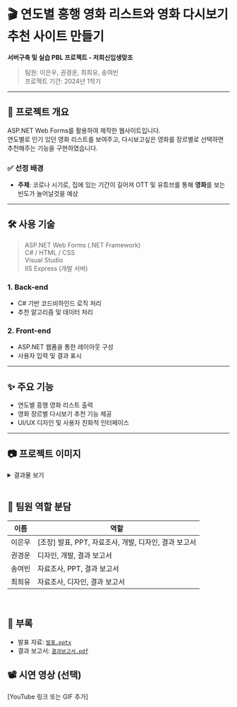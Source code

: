# 🎬 연도별 흥행 영화 리스트와 영화 다시보기 추천 사이트 만들기 
**서버구축 및 실습 PBL 프로젝트 - 저희신입생맞조**  
> 팀원: 이은우, 권경운, 최희유, 송여빈  
> 프로젝트 기간: 2024년 1학기

---

## 📌 프로젝트 개요
ASP.NET Web Forms를 활용하여 제작한 웹사이트입니다.<br />
연도별로 인기 있던 영화 리스트를 보여주고, 다시보고싶은 영화를 장르별로 선택하면 추천해주는 기능을 구현하였습니다.<br />

### ✅ 선정 배경
- **주제**: 코로나 시기로, 집에 있는 기간이 길어져 OTT 및 유튜브를 통해 **영화**를 보는 빈도가 늘어날것을 예상

---


## 🛠️ 사용 기술
> ASP.NET Web Forms (.NET Framework)<br />
> C# / HTML / CSS<br />
> Visual Studio<br />
> IIS Express (개발 서버)<br />

### 1. Back-end
- C# 기반 코드비하인드 로직 처리  
- 추천 알고리즘 및 데이터 처리 

### 2. Front-end
- ASP.NET 웹폼을 통한 레이아웃 구성  
- 사용자 입력 및 결과 표시

---

## ✨ 주요 기능
- 연도별 흥행 영화 리스트 출력
- 영화 장르별 다시보기 추천 기능 제공
- UI/UX 디자인 및 사용자 친화적 인터페이스

---

## 📷 프로젝트 이미지

<details>
<summary>결과물 보기</summary>
  
## 웹 디자인 및 구조 설계
<img src="https://github.com/user-attachments/assets/52e2e0c8-8761-4208-b8c4-fb95a2c0b07e"/>
<img src="https://github.com/user-attachments/assets/9e5fb3ac-aa15-4221-88a9-43444ad45dda"/>
  
## 메인 웹 폼[메인화면]
<img src="https://github.com/user-attachments/assets/cc098d46-e34d-4a05-8b38-3b812447d419"/>
```python
﻿<%@ Page Language="C#" AutoEventWireup="true" CodeBehind="MovieMain.aspx.cs" Inherits="MoviePractice.MovieMain" %>

<!DOCTYPE html>

<html xmlns="http://www.w3.org/1999/xhtml">
<head runat="server">
<meta http-equiv="Content-Type" content="text/html; charset=utf-8"/>
    <title>역대 흥행 영화 모음집</title>
</head>
<body>
    <form id="form1" runat="server" style="text-align: center; background-image: url('Image/Main3.jpg'); height: 994px;">
        <div style="text-align: center">
            <asp:Label ID="Label1" runat="server" BorderColor="#999999" BorderStyle="Groove" Font-Names="배달의민족 한나체 Pro" Font-Size="XX-Large" Text="역대 흥행 영화 모음집"></asp:Label>
            <br />
            <br />
            <br />
            <asp:Image ID="Image1" runat="server" ImageUrl="~/Image/Main.png" />
            <br />
            <br />
            <br />
            <br />
            <br />
            <asp:Button ID="Button1" runat="server" Font-Names="배달의민족 한나체 Pro" Font-Size="Large" Height="49px" Text="역대 흥행 영화 찾아보기" ToolTip="역대 흥행하였던 영화를 찾아보는 사이트로 이동합니다!" Width="188px" OnClick="Button1_Click" PostBackUrl="~/MovieList2.aspx" />
            <br />
            <br />
            <br />
        </div>
&nbsp;<asp:Button ID="Button2" runat="server" Font-Names="배달의민족 한나체 Pro" Font-Size="Large" Height="49px" Text="영화 다시보기 추천" ToolTip="역대 흥행 했던 영화들을 여러분의 알고리즘 분석을 통해 추천해드립니다!" Width="188px" PostBackUrl="~/MovieReview.aspx" />
&nbsp;&nbsp;&nbsp;&nbsp;&nbsp;&nbsp; &nbsp;&nbsp;&nbsp;&nbsp;&nbsp;&nbsp;&nbsp;&nbsp;&nbsp;&nbsp;&nbsp;
        <asp:Button ID="Button3" runat="server" Font-Names="배달의민족 한나체 Pro" Font-Size="Large" Height="49px" Text="제작자" ToolTip="이 사이트를 제작하는데 큰 기여를 해준 분들입니다!" Width="188px" PostBackUrl="~/MovieMaker.aspx" />
    </form>
</body>
</html>
```

## 리스트 웹 폼[역대 흥행 영화 찾아보기]
<img src="https://github.com/user-attachments/assets/ca78f735-93fd-4fd3-937f-f5c7b223788f"/>
<img src="https://github.com/user-attachments/assets/6971943e-f8ea-4d0b-b4dc-078c83515926"/>
<img src="https://github.com/user-attachments/assets/ad2cb257-9adb-49b0-ba7e-d517f5056aa2"/>

## 리스트 웹 폼[역대 흥행 영화 찾아보기]
![image](https://github.com/user-attachments/assets/d229cf6e-5c5f-4195-975f-48409c9a0ac8)

</details>

<br />

## 🧠 팀원 역할 분담
| 이름 | 역할 |
|------|------|
| 이은우 | [조장] 발표, PPT, 자료조사, 개발, 디자인, 결과 보고서 |
| 권경운 | 디자인, 개발, 결과 보고서 |
| 송여빈 | 자료조사, PPT, 결과 보고서 |
| 최희유 | 자료조사, 디자인, 결과 보고서 |

<br />

## 📎 부록
- 발표 자료: [`발표.pptx`](docs/발표.pptx)
- 결과 보고서: [`결과보고서.pdf`](docs/PBL결과보고서.pdf)

## 📽️ 시연 영상 (선택)
[YouTube 링크 또는 GIF 추가]
